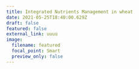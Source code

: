```yaml
---
title: Integrated Nutrients Management in wheat
date: 2021-05-25T18:40:00.629Z
draft: false
featured: false
external_link: uuuu
image:
  filename: featured
  focal_point: Smart
  preview_only: false
---
```

